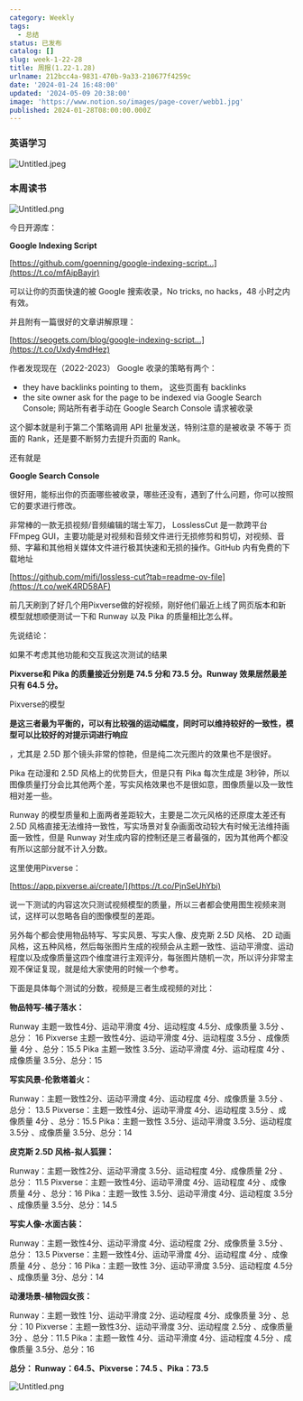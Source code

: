 ```yaml
---
category: Weekly
tags:
  - 总结
status: 已发布
catalog: []
slug: week-1-22-28
title: 周报(1.22-1.28)
urlname: 212bcc4a-9831-470b-9a33-210677f4259c
date: '2024-01-24 16:48:00'
updated: '2024-05-09 20:38:00'
image: 'https://www.notion.so/images/page-cover/webb1.jpg'
published: 2024-01-28T08:00:00.000Z
---
```


### 英语学习


![Untitled.jpeg](https://prod-files-secure.s3.us-west-2.amazonaws.com/5d24fe63-e567-4804-86f9-9fdc62e13082/13f89310-e18e-4344-b5f8-95c58ff07f1e/Untitled.jpeg?X-Amz-Algorithm=AWS4-HMAC-SHA256&X-Amz-Content-Sha256=UNSIGNED-PAYLOAD&X-Amz-Credential=ASIAZI2LB4665TRGXVVK%2F20250409%2Fus-west-2%2Fs3%2Faws4_request&X-Amz-Date=20250409T053933Z&X-Amz-Expires=3600&X-Amz-Security-Token=IQoJb3JpZ2luX2VjEA0aCXVzLXdlc3QtMiJHMEUCIQDlgFMYLmMTFYLJc8pb0Skf1kblN8zdiuodnI7Z%2B3pF%2FQIgVq4W4HkAuk%2BQ9HvPWdWYtHcVKIpalfV56a6gbPZRc9AqiAQIhv%2F%2F%2F%2F%2F%2F%2F%2F%2F%2FARAAGgw2Mzc0MjMxODM4MDUiDCoq%2ByzS5cEld4atzSrcAx7umIG%2FOJX1Medz2GuCouJkvnbwlQuh7DuJK9u62YHjC6kB4ovqyjGVt7HDqslou02mnbCpWTY3xlfCbDNvP27Clr2kMN9jYCkP%2FOyYz4ZULBWfYKRdAjZJ1LkSCriazrWLaAnib7%2BjatrB4H9GiPE%2FeYCjL3fWhycq9zhdnAL%2B1dPs2QAx8g3nVKfHUFlDvM0Wezd%2F%2FrvCEqiNZkRhM6cnEYGeJudXJAI1BDpxPyOSXNRw9uH2q6iJH5VVTrwUaCqhjsfcojzXahv2HQi10H9JNQlPXTOF8enYTk7jWd18%2F7sO5p%2BP637I6%2FydBnhFxcHIHL93Kvo0CTPicbD8bo0JJitpqmIyc7ZAS3HA36OwTaT5aODcWUK9i3Bsb%2F4Ad9qNE2D239IuS6Uig9oAofsnyX401Ls2jBCWaVlaC0yWFedL73c2t%2F%2FN1kRrDcYlse2nmciDUojUjr5Uts9PEVmwxZ6I9NZ1%2F4%2F%2FEipHeEqKz7QYpZG3BJioBs8XyV40g%2BtjVvsBFU0w2c3s30GSHAPGHf2iws7%2FfcTXTdz8d8xpMlP9Vph8uQQ6PK5LvZxUZMjlaLQy7qRdeGoXkBgArbYHVi9bRV%2Fu9671KDmsMwB7SFnSr4NmU666lEKmMOTw178GOqUB%2BzdpGrBnNixxP3bIeRTxZUCDKNhtffUzWHcvTm%2FGdndW6gF4izc5s8F2vxp9n7QdYmOYTMaVAHCbwScBXzLtmDZcWiFnWPaQTEMzSEYNysM8IbbZPV%2FrrC45HSOX0eG8EUSNxNYym3iVg3rl8NVReYp8EB8w2TgR0oTB8Wgzr2Ulf0YrA0TDtD7lOmeGmiLJIeC7aTN7WoQy%2FDToj7ie3nvOPTjU&X-Amz-Signature=65adee146f182696dc25fb2cf8a9e70322be6023d7a5735f9bd161c362735594&X-Amz-SignedHeaders=host&x-id=GetObject)


### 本周读书


![Untitled.png](https://prod-files-secure.s3.us-west-2.amazonaws.com/5d24fe63-e567-4804-86f9-9fdc62e13082/4230a01f-03e6-45a7-9f78-5892b7e77e85/Untitled.png?X-Amz-Algorithm=AWS4-HMAC-SHA256&X-Amz-Content-Sha256=UNSIGNED-PAYLOAD&X-Amz-Credential=ASIAZI2LB4665TRGXVVK%2F20250409%2Fus-west-2%2Fs3%2Faws4_request&X-Amz-Date=20250409T053933Z&X-Amz-Expires=3600&X-Amz-Security-Token=IQoJb3JpZ2luX2VjEA0aCXVzLXdlc3QtMiJHMEUCIQDlgFMYLmMTFYLJc8pb0Skf1kblN8zdiuodnI7Z%2B3pF%2FQIgVq4W4HkAuk%2BQ9HvPWdWYtHcVKIpalfV56a6gbPZRc9AqiAQIhv%2F%2F%2F%2F%2F%2F%2F%2F%2F%2FARAAGgw2Mzc0MjMxODM4MDUiDCoq%2ByzS5cEld4atzSrcAx7umIG%2FOJX1Medz2GuCouJkvnbwlQuh7DuJK9u62YHjC6kB4ovqyjGVt7HDqslou02mnbCpWTY3xlfCbDNvP27Clr2kMN9jYCkP%2FOyYz4ZULBWfYKRdAjZJ1LkSCriazrWLaAnib7%2BjatrB4H9GiPE%2FeYCjL3fWhycq9zhdnAL%2B1dPs2QAx8g3nVKfHUFlDvM0Wezd%2F%2FrvCEqiNZkRhM6cnEYGeJudXJAI1BDpxPyOSXNRw9uH2q6iJH5VVTrwUaCqhjsfcojzXahv2HQi10H9JNQlPXTOF8enYTk7jWd18%2F7sO5p%2BP637I6%2FydBnhFxcHIHL93Kvo0CTPicbD8bo0JJitpqmIyc7ZAS3HA36OwTaT5aODcWUK9i3Bsb%2F4Ad9qNE2D239IuS6Uig9oAofsnyX401Ls2jBCWaVlaC0yWFedL73c2t%2F%2FN1kRrDcYlse2nmciDUojUjr5Uts9PEVmwxZ6I9NZ1%2F4%2F%2FEipHeEqKz7QYpZG3BJioBs8XyV40g%2BtjVvsBFU0w2c3s30GSHAPGHf2iws7%2FfcTXTdz8d8xpMlP9Vph8uQQ6PK5LvZxUZMjlaLQy7qRdeGoXkBgArbYHVi9bRV%2Fu9671KDmsMwB7SFnSr4NmU666lEKmMOTw178GOqUB%2BzdpGrBnNixxP3bIeRTxZUCDKNhtffUzWHcvTm%2FGdndW6gF4izc5s8F2vxp9n7QdYmOYTMaVAHCbwScBXzLtmDZcWiFnWPaQTEMzSEYNysM8IbbZPV%2FrrC45HSOX0eG8EUSNxNYym3iVg3rl8NVReYp8EB8w2TgR0oTB8Wgzr2Ulf0YrA0TDtD7lOmeGmiLJIeC7aTN7WoQy%2FDToj7ie3nvOPTjU&X-Amz-Signature=8ff379625601e96f02599887914d375a1dc4ac3c42b24edf0cddb7d5f1ed4563&X-Amz-SignedHeaders=host&x-id=GetObject)


今日开源库：


**Google Indexing Script**


[https://github.com/goenning/google-indexing-script…](https://t.co/mfAipBayir)


可以让你的页面快速的被 Google 搜索收录，No tricks, no hacks，48 小时之内有效。

并且附有一篇很好的文章讲解原理：


[https://seogets.com/blog/google-indexing-script…](https://t.co/Uxdy4mdHez)


作者发现现在（2022-2023） Google 收录的策略有两个：

- they have backlinks pointing to them， 这些页面有 backlinks
- the site owner ask for the page to be indexed via Google Search Console; 网站所有者手动在 Google Search Console 请求被收录

这个脚本就是利于第二个策略调用 API 批量发送，特别注意的是被收录 不等于 页面的 Rank，还是要不断努力去提升页面的 Rank。

还有就是


**Google Search Console**


很好用，能标出你的页面哪些被收录，哪些还没有，遇到了什么问题，你可以按照它的要求进行修改。


非常棒的一款无损视频/音频编辑的瑞士军刀， LosslessCut 是一款跨平台 FFmpeg GUI，主要功能是对视频和音频文件进行无损修剪和剪切，对视频、音频、字幕和其他相关媒体文件进行极其快速和无损的操作。GitHub 内有免费的下载地址


[https://github.com/mifi/lossless-cut?tab=readme-ov-file](https://t.co/weK4RD58AF)


前几天刷到了好几个用Pixverse做的好视频，刚好他们最近上线了网页版本和新模型就想顺便测试一下和 Runway 以及 Pika 的质量相比怎么样。

先说结论：

如果不考虑其他功能和交互我这次测试的结果


**Pixverse和 Pika 的质量接近分别是 74.5 分和 73.5 分。Runway 效果居然最差只有 64.5 分。**


Pixverse的模型


**是这三者最为平衡的，可以有比较强的运动幅度，同时可以维持较好的一致性，模型可以比较好的对提示词进行响应**


，尤其是 2.5D 那个镜头非常的惊艳，但是纯二次元图片的效果也不是很好。

Pika 在动漫和 2.5D 风格上的优势巨大，但是只有 Pika 每次生成是 3秒钟，所以图像质量打分会比其他两个差，写实风格效果也不是很如意，图像质量以及一致性相对差一些。

Runway 的模型质量和上面两者差距较大，主要是二次元风格的还原度太差还有 2.5D 风格直接无法维持一致性，写实场景对复杂画面改动较大有时候无法维持画面一致性，但是 Runway 对生成内容的控制还是三者最强的，因为其他两个都没有所以这部分就不计入分数。

这里使用Pixverse：


[https://app.pixverse.ai/create/](https://t.co/PjnSeUhYbi)


说一下测试的内容这次只测试视频模型的质量，所以三者都会使用图生视频来测试，这样可以忽略各自的图像模型的差距。

另外每个都会使用物品特写、写实风景、写实人像、皮克斯 2.5D 风格、 2D 动画风格，这五种风格，然后每张图片生成的视频会从主题一致性、运动平滑度、运动程度以及成像质量这四个维度进行主观评分，每张图片随机一次，所以评分非常主观不保证复现，就是给大家使用的时候一个参考。

下面是具体每个测试的分数，视频是三者生成视频的对比：


**物品特写-橘子落水：**


Runway   主题一致性4分、运动平滑度 4分、运动程度 4.5分、成像质量 3.5分 、总分： 16
Pixverse 主题一致性4分、运动平滑度 4分、运动程度 3.5分 、成像质量 4分 、总分：15.5
Pika 主题一致性 3.5分、运动平滑度 4分、运动程度 4分 、成像质量 3.5分、总分：15


**写实风景-伦敦塔着火：**


Runway：主题一致性2分、运动平滑度 4分、运动程度 4分、成像质量 3.5分 、总分： 13.5
Pixverse：主题一致性4分、运动平滑度 4分、运动程度 3.5分 、成像质量 4分 、总分：15.5
Pika：主题一致性 3.5分、运动平滑度 3.5分、运动程度 3.5分 、成像质量 3.5分、总分：14


**皮克斯 2.5D 风格-拟人狐狸：**


Runway：主题一致性2分、运动平滑度 3.5分、运动程度 4分、成像质量 2分 、总分： 11.5
Pixverse：主题一致性4分、运动平滑度 4分、运动程度 4分 、成像质量 4分 、总分：16
Pika：主题一致性 3.5分、运动平滑度 4分、运动程度 3.5分 、成像质量 3.5分、总分：14.5


**写实人像-水面古装：**


Runway：主题一致性4分、运动平滑度 4分、运动程度 2分、成像质量 3.5分 、总分： 13.5
Pixverse：主题一致性4分、运动平滑度 4分、运动程度 4分 、成像质量 4分 、总分：16
Pika：主题一致性 3分、运动平滑度 3.5分、运动程度 4.5分 、成像质量 3分、总分：14


**动漫场景-植物园女孩：**


Runway：主题一致性 1分、运动平滑度 2分、运动程度 4分、成像质量 3分 、总分：10
Pixverse：主题一致性3分、运动平滑度 3分、运动程度 2.5分 、成像质量 3分 、总分：11.5
Pika：主题一致性 4分、运动平滑度 4分、运动程度 4.5分 、成像质量 3.5分、总分：16


**总分： Runway：64.5、Pixverse：74.5 、Pika：73.5**


![Untitled.png](https://prod-files-secure.s3.us-west-2.amazonaws.com/5d24fe63-e567-4804-86f9-9fdc62e13082/8e04e5ad-2b05-4144-8058-53bf010acfd3/Untitled.png?X-Amz-Algorithm=AWS4-HMAC-SHA256&X-Amz-Content-Sha256=UNSIGNED-PAYLOAD&X-Amz-Credential=ASIAZI2LB4665TRGXVVK%2F20250409%2Fus-west-2%2Fs3%2Faws4_request&X-Amz-Date=20250409T053933Z&X-Amz-Expires=3600&X-Amz-Security-Token=IQoJb3JpZ2luX2VjEA0aCXVzLXdlc3QtMiJHMEUCIQDlgFMYLmMTFYLJc8pb0Skf1kblN8zdiuodnI7Z%2B3pF%2FQIgVq4W4HkAuk%2BQ9HvPWdWYtHcVKIpalfV56a6gbPZRc9AqiAQIhv%2F%2F%2F%2F%2F%2F%2F%2F%2F%2FARAAGgw2Mzc0MjMxODM4MDUiDCoq%2ByzS5cEld4atzSrcAx7umIG%2FOJX1Medz2GuCouJkvnbwlQuh7DuJK9u62YHjC6kB4ovqyjGVt7HDqslou02mnbCpWTY3xlfCbDNvP27Clr2kMN9jYCkP%2FOyYz4ZULBWfYKRdAjZJ1LkSCriazrWLaAnib7%2BjatrB4H9GiPE%2FeYCjL3fWhycq9zhdnAL%2B1dPs2QAx8g3nVKfHUFlDvM0Wezd%2F%2FrvCEqiNZkRhM6cnEYGeJudXJAI1BDpxPyOSXNRw9uH2q6iJH5VVTrwUaCqhjsfcojzXahv2HQi10H9JNQlPXTOF8enYTk7jWd18%2F7sO5p%2BP637I6%2FydBnhFxcHIHL93Kvo0CTPicbD8bo0JJitpqmIyc7ZAS3HA36OwTaT5aODcWUK9i3Bsb%2F4Ad9qNE2D239IuS6Uig9oAofsnyX401Ls2jBCWaVlaC0yWFedL73c2t%2F%2FN1kRrDcYlse2nmciDUojUjr5Uts9PEVmwxZ6I9NZ1%2F4%2F%2FEipHeEqKz7QYpZG3BJioBs8XyV40g%2BtjVvsBFU0w2c3s30GSHAPGHf2iws7%2FfcTXTdz8d8xpMlP9Vph8uQQ6PK5LvZxUZMjlaLQy7qRdeGoXkBgArbYHVi9bRV%2Fu9671KDmsMwB7SFnSr4NmU666lEKmMOTw178GOqUB%2BzdpGrBnNixxP3bIeRTxZUCDKNhtffUzWHcvTm%2FGdndW6gF4izc5s8F2vxp9n7QdYmOYTMaVAHCbwScBXzLtmDZcWiFnWPaQTEMzSEYNysM8IbbZPV%2FrrC45HSOX0eG8EUSNxNYym3iVg3rl8NVReYp8EB8w2TgR0oTB8Wgzr2Ulf0YrA0TDtD7lOmeGmiLJIeC7aTN7WoQy%2FDToj7ie3nvOPTjU&X-Amz-Signature=7d929c2e48aa1052a9a1c58922dbcd8bf11f82caeb1ae750e97a2b1d9f0427c2&X-Amz-SignedHeaders=host&x-id=GetObject)

